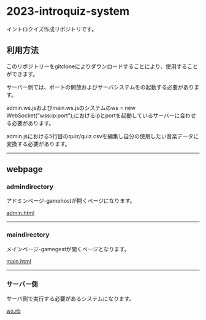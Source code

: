2023-introquiz-system
===============

イントロクイズ作成リポジトリです。

## 利用方法

このリポジトリーをgitcloneによりダウンロードすることにより、使用することができます。

サーバー側では、ポートの開放およびサーバシステムをの起動する必要があります。

admin.ws.jsおよびmain.ws.jsのシステムのws = new WebSocket("wss:ip:port");におけるipとportを起動しているサーバーに合わせる必要があります。

admin.jsにおける5行目のquiz/quiz.csvを編集し自分の使用したい音楽データに変換する必要があります。

---

## webpage
### admindirectory
アドミンページ-gamehostが開くページになります。

[admin.html](../../../introquiz-system/blob/master/host/admind/admin.html)

---

### maindirectory
メインページ-gamegestが開くページとなります。

[main.html](../../../introquiz-system/blob/master/host/maind/main.html)

---

### サーバー側
サーバ側で実行する必要があるシステムになります。

[ws.rb](../../../introquiz-system/blob/master/sever/ws.rb)
